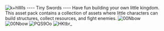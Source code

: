 ![k+hWls](https://github.com/LaCapraFaMuu/King-and-Pigs/assets/151669081/eacc3d1d-4a6c-4040-8322-a3f818eeab62)
---- Tiny Swords ----
Have fun building your own little kingdom. This asset pack contains a collection of assets where little characters can build structures, collect resources, and fight enemies.
![00Nbow](https://github.com/LaCapraFaMuu/King-and-Pigs/assets/151669081/e5c896ab-21ab-49aa-9855-0319a566b212) ![00Nbow](https://github.com/LaCapraFaMuu/King-and-Pigs/assets/151669081/18d216ed-ac8a-486e-bb38-9b412384f08a)
![PQS9Oo](https://github.com/LaCapraFaMuu/King-and-Pigs/assets/151669081/745c335c-0bd6-4100-a133-def5f75eee94)
![HKtbr_](https://github.com/LaCapraFaMuu/King-and-Pigs/assets/151669081/4614cbca-434a-4161-b45f-fe5e1dcb5a8b)


